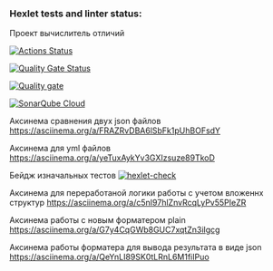 ### Hexlet tests and linter status:
Проект вычислитель отличий

[![Actions Status](https://github.com/AssMasster/frontend-project-46/actions/workflows/hexlet-check.yml/badge.svg)](https://github.com/AssMasster/frontend-project-46/actions)

[![Quality Gate Status](https://sonarcloud.io/api/project_badges/measure?project=AssMasster_frontend-project-46&metric=alert_status)](https://sonarcloud.io/summary/new_code?id=AssMasster_frontend-project-46)

[![Quality gate](https://sonarcloud.io/api/project_badges/quality_gate?project=AssMasster_frontend-project-46)](https://sonarcloud.io/summary/new_code?id=AssMasster_frontend-project-46)

[![SonarQube Cloud](https://sonarcloud.io/images/project_badges/sonarcloud-light.svg)](https://sonarcloud.io/summary/new_code?id=AssMasster_frontend-project-46)

Аксинема сравнения двух json файлов
https://asciinema.org/a/FRAZRvDBA6lSbFk1pUhBOFsdY 

Аксинема для yml файлов
https://asciinema.org/a/yeTuxAykYv3GXIzsuze89TkoD

Бейдж изначальных тестов
[![hexlet-check](https://github.com/AssMasster/frontend-project-46/actions/workflows/hexlet-check.yml/badge.svg)](https://github.com/AssMasster/frontend-project-46/actions/workflows/hexlet-check.yml)

Аксинема для переработаной логики работы с учетом вложеннх структур 
https://asciinema.org/a/c5nI97hlZnvRcqLyPv55PIeZR

Аксинема работы с новым форматером plain
https://asciinema.org/a/G7y4CqGWb8GUC7xqtZn3iIgcg

Аксинема работы форматера для вывода результата в виде json
https://asciinema.org/a/QeYnLI89SK0tLRnL6M1fiIPuo